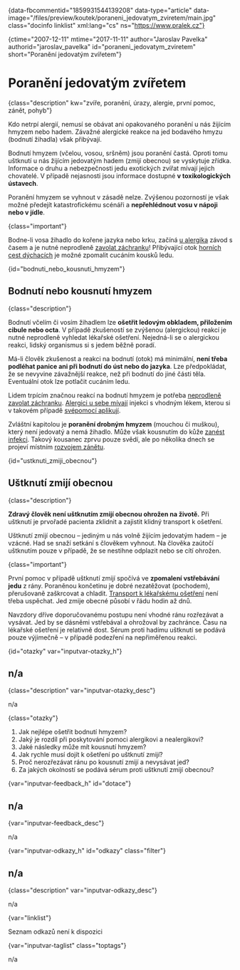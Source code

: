 
{data-fbcommentid="1859931544139208" data-type="article" data-image="/files/preview/koutek/poraneni\_jedovatym\_zviretem/main.jpg" class="docinfo linklist" xml:lang="cs" ns="https://www.pralek.cz"}

{ctime="2007-12-11" mtime="2017-11-11" author="Jaroslav Pavelka" authorid="jaroslav\_pavelka" id="poraneni\_jedovatym_zviretem" short="Poranění jedovatým zvířetem"}

# Poranění jedovatým zvířetem

{class="description" kw="zvíře, poranění, úrazy, alergie, první pomoc, zánět, pohyb"}

Kdo netrpí alergií, nemusí se obávat ani opakovaného poranění u nás žijícím hmyzem nebo hadem. Závažné alergické reakce na jed bodavého hmyzu (bodnutí žihadla) však přibývají.

Bodnutí hmyzem (včelou, vosou, sršněm) jsou poranění častá. Oproti tomu uštknutí u nás žijícím jedovatým hadem (zmijí obecnou) se vyskytuje zřídka. Informace o druhu a nebezpečnosti jedu exotických zvířat mívají jejich chovatelé. V případě nejasnosti jsou informace dostupné **v toxikologických ústavech**.

Poranění hmyzem se vyhnout v zásadě nelze. Zvýšenou pozorností je však možné předejít katastrofickému scénáři a **nepřehlédnout vosu v nápoji nebo v jídle**.

{class="important"}

Bodne-li vosa žihadlo do kořene jazyka nebo krku, začíná [u alergika][1] závod s časem a je nutné neprodleně [zavolat záchranku][2]! Přibývající otok [horních cest dýchacích][3] je možné zpomalit cucáním kousků ledu.

{id="bodnuti\_nebo\_kousnuti_hmyzem"}

## Bodnutí nebo kousnutí hmyzem

{class="description"}

Bodnutí včelím či vosím žihadlem lze **ošetřit ledovým obkladem, přiložením cibule nebo octa**. V případě zkušeností se zvýšenou (alergickou) reakcí je nutné neprodleně vyhledat lékařské ošetření. Nejedná-li se o alergickou reakci, lidský organismus si s jedem běžně poradí.

Má-li člověk zkušenost a reakci na bodnutí (otok) má minimální, **není třeba podléhat panice ani při bodnutí do úst nebo do jazyka**. Lze předpokládat, že se nevyvine závažnější reakce, než při bodnutí do jiné části těla. Eventuální otok lze potlačit cucáním ledu.

Lidem trpícím značnou reakcí na bodnutí hmyzem je potřeba [neprodleně zavolat záchranku][2]. [Alergici u sebe mívají][4] injekci s vhodným lékem, kterou si v takovém případě [svépomocí aplikují][5].

Zvláštní kapitolou je **poranění drobným hmyzem** (mouchou či muškou), který není jedovatý a nemá žihadlo. Může však kousnutím do kůže [zanést infekci][6]. Takový kousanec zprvu pouze svědí, ale po několika dnech se projeví místním [rozvojem zánětu][7].

{id="ustknuti\_zmiji\_obecnou"}

## Uštknutí zmijí obecnou

{class="description"}

**Zdravý člověk není uštknutím zmijí obecnou ohrožen na životě.** Při uštknutí je prvořadé pacienta zklidnit a zajistit klidný transport k ošetření.

Uštknutí zmijí obecnou – jediným u nás volně žijícím jedovatým hadem – je vzácné. Had se snaží setkání s člověkem vyhnout. Na člověka zaútočí uštknutím pouze v případě, že se nestihne odplazit nebo se cítí ohrožen.

{class="important"}

První pomoc v případě uštknutí zmijí spočívá ve **zpomalení vstřebávání jedu** z rány. Poraněnou končetinu je dobré nezatěžovat (pochodem), přerušovaně zaškrcovat a chladit. [Transport k lékařskému ošetření][8] není třeba uspěchat. Jed zmije obecné působí v řádu hodin až dnů.

Navzdory dříve doporučovanému postupu není vhodné ránu rozřezávat a vysávat. Jed by se dásněmi vstřebával a ohrožoval by zachránce. Času na lékařské ošetření je relativně dost. Sérum proti hadímu uštknutí se podává pouze výjimečně – v případě podezření na nepřiměřenou reakci.

{id="otazky" var="inputvar-otazky_h"}

## n/a

{class="description" var="inputvar-otazky_desc"}

n/a

{class="otazky"}

  1. Jak nejlépe ošetřit bodnutí hmyzem?
  2. Jaký je rozdíl při poskytování pomoci alergikovi a nealergikovi?
  3. Jaké následky může mít kousnutí hmyzem?
  4. Jak rychle musí dojít k ošetření po uštknutí zmijí?
  5. Proč nerozřezávat ránu po kousnutí zmijí a nevysávat jed?
  6. Za jakých okolností se podává sérum proti uštknutí zmijí obecnou?

{var="inputvar-feedback_h" id="dotace"}

## n/a

{var="inputvar-feedback_desc"}

n/a

{var="inputvar-odkazy_h" id="odkazy" class="filter"}

## n/a

{class="description" var="inputvar-odkazy_desc"}

n/a

{var="linklist"}

Seznam odkazů není k dispozici

{var="inputvar-taglist" class="toptags"}

n/a

 [1]: projevy_alergie
 [2]: rychla_lekarska_pomoc
 [3]: ryma_a_smrkani
 [4]: lekarnicka
 [5]: pichnuti_injekce
 [6]: mikroorganizmy
 [7]: lecba_zanetu
 [8]: nalehavost_lekarskeho_vysetreni

